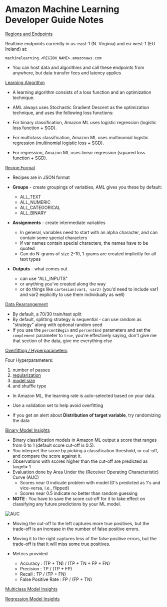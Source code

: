 
# Amazon Machine Learning Developer Guide Notes

[Regions and Endpoints](http://docs.aws.amazon.com/machine-learning/latest/dg/regions-and-endpoints.html)

Realtime endpoints currently in us-east-1 (N. Virginia) and eu-west-1 (EU Ireland) at:

`machinelearning.<REGION_NAME>.amazonaws.com`

* You can host data and algorithms and call these endpoints from anywhere, but data transfer fees and latency applies


[Learning Algorithm](http://docs.aws.amazon.com/machine-learning/latest/dg/learning-algorithm.html)

* A learning algorithm consists of a loss function and an optimization technique.
* AML always uses Stochastic Gradient Descent as the optimization technique, and uses the following loss functions:

* For binary classification, Amazon ML uses logistic regression (logistic loss function + SGD).
* For multiclass classification, Amazon ML uses multinomial logistic regression (multinomial logistic loss + SGD).
* For regression, Amazon ML uses linear regression (squared loss function + SGD).

[Recipe Format](http://docs.aws.amazon.com/machine-learning/latest/dg/recipe-format-reference.html)

* Recipes are in JSON format

* **Groups** - create groupings of variables, AML gives you these by default:

    * ALL_TEXT
    * ALL_NUMERIC
    * ALL_CATEGORICAL
    * ALL_BINARY
    
* **Assignments** - create intermediate variables
    * In general, variables need to start with an alpha character, and can contain some special characters
    * If var names contain special characters, the names have to be quoted
    * Can do N-grams of size 2-10, 1-grams are created implicitly for all text types
    
* **Outputs** - what comes out 
    * can use "ALL_INPUTS" 
    * or anything you've created along the way
    * or do things like `cartesian(var1, var2)` (you'd need to include var1 and var2 explicitly to use them individually as well)
    
[Data Rearrangement](http://docs.aws.amazon.com/machine-learning/latest/dg/data-rearrangement.html)

* By default, a 70/30 train/test split
* By default, splitting strategy is sequential - can use random as "strategy" along with optional random seed
* If you use the `percentBegin` and `percentEnd` parameters and set the `complement` parameter to `true`, you're effectively saying, don't give me that section of the data, give me everything else

[Overfitting / Hyperparameters](http://docs.aws.amazon.com/machine-learning/latest/dg/evaluating_models.html)

Four Hyperparameters:

1. number of passes
1. [regularization](http://docs.aws.amazon.com/machine-learning/latest/dg/training-parameters1.html#regularization)
1. [model size](http://docs.aws.amazon.com/machine-learning/latest/dg/training-parameters.html#training-parameters-types-and-default-values)
1. and shuffle type

* In Amazon ML, the learning rate is auto-selected based on your data.

* Use a validation set to help avoid overfitting

* If you get an alert about **Distribution of target variable**, try randomizing the data

[Binary Model Insights](http://docs.aws.amazon.com/machine-learning/latest/dg/binary-model-insights.html)

* Binary classification models in Amazon ML output a score that ranges from 0 to 1 (default score cut-off is 0.5). 
* You interpret the score by picking a classification threshold, or cut-off, and compare the score against it. 
* Observations with scores higher than the cut-off are predicted as target= 1
* Evaluation done by Area Under the (Receiver Operating Characteristic) Curve (AUC)
    * Scores near 0 indicate problem with model (0's predicted as 1's and vice-versa, i.e., flipped)
    * Scores near 0.5 indicate no better than random guessing
* **NOTE** : You have to save the score cut-off for it to take effect on classifying any future predictions by your ML model.


![AUC](../images/auc.png)

* Moving the cut-off to the left captures more true positives, but the trade-off is an increase in the number of false positive errors. 
* Moving it to the right captures less of the false positive errors, but the trade-off is that it will miss some true positives. 

* Metrics provided
    * Accuracy : (TP + TN) / (TP + TN + FP + FN)
    * Precision : TP / (TP + FP)
    * Recall : TP / (TP + FN)
    * False Positive Rate : FP / (FP + TN)

[Multiclass Model Insights](http://docs.aws.amazon.com/machine-learning/latest/dg/multiclass-model-insights.html)  

[Regression Model Insights](http://docs.aws.amazon.com/machine-learning/latest/dg/regression-model-insights.html)
